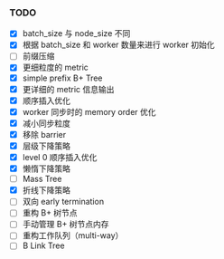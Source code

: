 ### TODO
- [x] batch_size 与 node_size 不同
- [x] 根据 batch_size 和 worker 数量来进行 worker 初始化
- [ ] 前缀压缩
- [x] 更细粒度的 metric
- [x] simple prefix B+ Tree
- [x] 更详细的 metric 信息输出
- [x] 顺序插入优化
- [x] worker 同步时的 memory order 优化
- [x] 减小同步粒度
- [x] 移除 barrier
- [x] 层级下降策略
- [x] level 0 顺序插入优化
- [x] 懒惰下降策略
- [ ] Mass Tree
- [x] 折线下降策略
- [ ] 双向 early termination
- [ ] 重构 B+ 树节点
- [ ] 手动管理 B+ 树节点内存
- [ ] 重构工作队列（multi-way）
- [ ] B Link Tree
